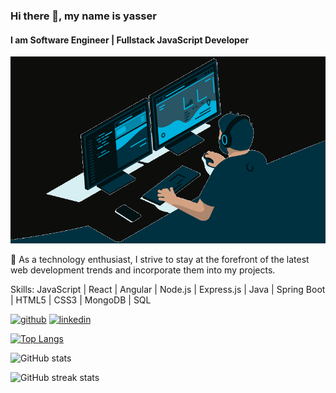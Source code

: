 ### Hi there 👋, my name is yasser
#### I am Software Engineer | Fullstack JavaScript Developer 
![I am Software Engineer | Fullstack JavaScript Developer ](https://raw.githubusercontent.com/Potential17/Potential17/master/user%20(2).gif)

🌟 As a technology enthusiast, I strive to stay at the forefront of the latest web development trends and incorporate them into my projects.

Skills:  JavaScript | React | Angular | Node.js | Express.js | Java | Spring Boot | HTML5 | CSS3 | MongoDB | SQL



[<img src='https://cdn.jsdelivr.net/npm/simple-icons@3.0.1/icons/github.svg' alt='github' height='40'>](https://github.com/hamhoum10)  [<img src='https://cdn.jsdelivr.net/npm/simple-icons@3.0.1/icons/linkedin.svg' alt='linkedin' height='40'>](https://www.linkedin.com/in/yasseromri/)  

[![Top Langs](https://github-readme-stats.vercel.app/api/top-langs/?username=hamhoum10)](https://github.com/anuraghazra/github-readme-stats)

![GitHub stats](https://github-readme-stats.vercel.app/api?username=hamhoum10&show_icons=true&count_private=true)  

![GitHub streak stats](https://streak-stats.demolab.com/?user=hamhoum10)  

